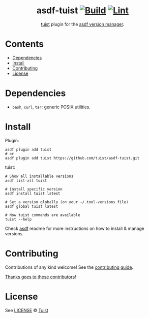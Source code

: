 <div align="center">

# asdf-tuist [![Build](https://github.com/tuist/asdf-tuist/actions/workflows/build.yml/badge.svg)](https://github.com/tuist/asdf-tuist/actions/workflows/build.yml) [![Lint](https://github.com/tuist/asdf-tuist/actions/workflows/lint.yml/badge.svg)](https://github.com/tuist/asdf-tuist/actions/workflows/lint.yml)

[tuist](https://docs.tuist.io) plugin for the [asdf version manager](https://asdf-vm.com).

</div>

# Contents

- [Dependencies](#dependencies)
- [Install](#install)
- [Contributing](#contributing)
- [License](#license)

# Dependencies

- `bash`, `curl`, `tar`: generic POSIX utilities.

# Install

Plugin:

```shell
asdf plugin add tuist
# or
asdf plugin add tuist https://github.com/tuist/asdf-tuist.git
```

tuist:

```shell
# Show all installable versions
asdf list-all tuist

# Install specific version
asdf install tuist latest

# Set a version globally (on your ~/.tool-versions file)
asdf global tuist latest

# Now tuist commands are available
tuist --help
```

Check [asdf](https://github.com/asdf-vm/asdf) readme for more instructions on how to
install & manage versions.

# Contributing

Contributions of any kind welcome! See the [contributing guide](contributing.md).

[Thanks goes to these contributors](https://github.com/tuist/asdf-tuist/graphs/contributors)!

# License

See [LICENSE](LICENSE) © [Tuist](https://github.com/tuist/)
